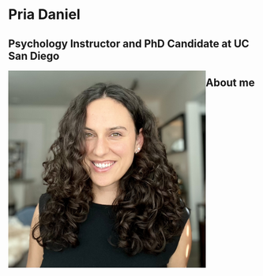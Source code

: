 # Pria Daniel
## Psychology Instructor and PhD Candidate at UC San Diego
<img align="left" src="/images/Headshot_2025.jpeg" width="400" alt="Headshot 2025"/>

## About me
